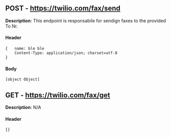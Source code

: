 ## POST - https://twilio.com/fax/send

**Description**: This endpoint is responsabile for sendign faxes to the provided To Nr.

#### Header
```
{	name: ble ble
	Content-Type: application/json; charset=utf-8
}
```
#### Body
```
[object Object]
```


## GET - https://twilio.com/fax/get

**Description**: N/A

#### Header
```
{}
```


